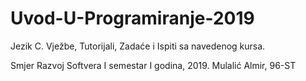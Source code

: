 # Uvod-U-Programiranje-2019
Jezik C. 
Vježbe, Tutorijali, Zadaće i Ispiti sa navedenog kursa. 

Smjer Razvoj Softvera I semestar I godina, 2019.
Mulalić Almir, 96-ST
